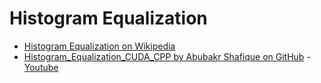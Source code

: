 Histogram Equalization
======================

* [Histogram Equalization on Wikipedia](https://en.wikipedia.org/wiki/Histogram_equalization)
* [Histogram_Equalization_CUDA_CPP by Abubakr Shafique on GitHub](https://github.com/abubakr-shafique/Histogram_Equalization_CUDA_CPP) - [Youtube](https://www.youtube.com/watch?v=yFhKT3_qr7k)

